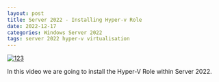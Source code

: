 ```yaml
---
layout: post
title: Server 2022 - Installing Hyper-v Role
date: 2022-12-17
categories: Windows Server 2022
tags: server 2022 hyper-v virtualisation
---
```


[![123](https://i9.ytimg.com/vi_webp/Y-Sadkf3Ims/maxresdefault.webp?v=639d897c&sqp=CJDvyZ0G&rs=AOn4CLAlIR2VBaUL6xXLGTsEFpNFvYOANg)](https://youtu.be/Y-Sadkf3Ims)

In this video we are going to install the Hyper-V Role within Server 2022.


